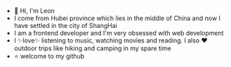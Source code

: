 - 👋 Hi, I'm Leon
- I come from Hubei province which lies in the middle of China and now I have settled in the city of ShangHai
- I am a frontend developer and I'm very obsessed with web development 
- I ✨love✨ listening to music, watching movies and reading. I also :heart: outdoor trips like hiking and camping in my spare time
- :star: welcome to my github
